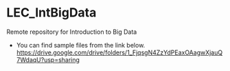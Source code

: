 # LEC_IntBigData
Remote repository for Introduction to Big Data

- You can find sample files from the link below.
https://drive.google.com/drive/folders/1_FjqsgN4ZzYdPEaxOAagwXjauQ7WdaqU?usp=sharing

